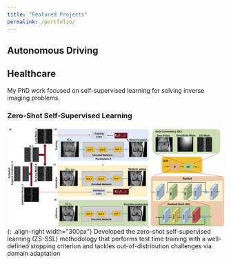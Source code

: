 ```yaml
---
title: "Featured Projects"
permalink: /portfolio/
---
```


## Autonomous Driving


## Healthcare
My PhD work focused on self-supervised learning  for solving inverse imaging problems. 

### Zero-Shot Self-Supervised Learning
![Illustration of ZS-SSL](/images/zs_ssl_overview.png){: .align-right width="300px"}
Developed the zero-shot self-supervised learning (ZS-SSL) methodology that performs test time training with a well-defined stopping criterion and tackles out-of-distribution challenges via domain adaptation
